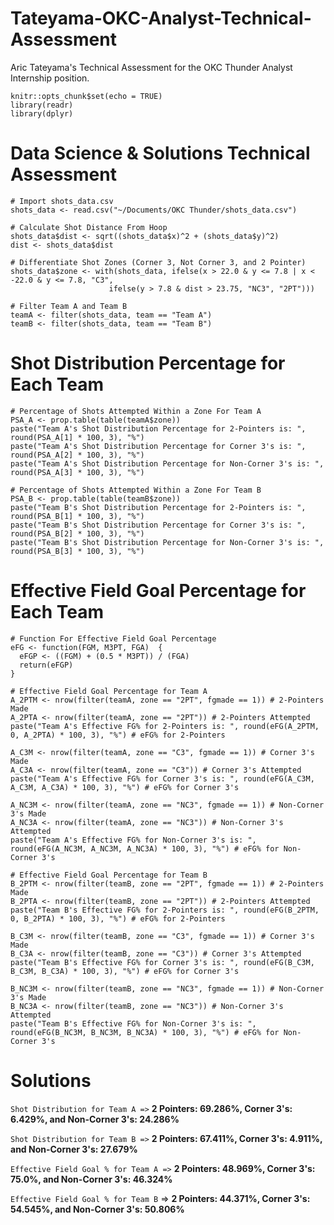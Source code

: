 # Tateyama-OKC-Analyst-Technical-Assessment
Aric Tateyama's Technical Assessment for the OKC Thunder Analyst Internship position. 

```{r setup, include=FALSE}
knitr::opts_chunk$set(echo = TRUE)
library(readr)
library(dplyr)
```

# Data Science & Solutions Technical Assessment

```{r shots_data}
# Import shots_data.csv
shots_data <- read.csv("~/Documents/OKC Thunder/shots_data.csv")

# Calculate Shot Distance From Hoop
shots_data$dist <- sqrt((shots_data$x)^2 + (shots_data$y)^2)
dist <- shots_data$dist

# Differentiate Shot Zones (Corner 3, Not Corner 3, and 2 Pointer)
shots_data$zone <- with(shots_data, ifelse(x > 22.0 & y <= 7.8 | x < -22.0 & y <= 7.8, "C3", 
                      ifelse(y > 7.8 & dist > 23.75, "NC3", "2PT"))) 

# Filter Team A and Team B
teamA <- filter(shots_data, team == "Team A")
teamB <- filter(shots_data, team == "Team B")

```
# Shot Distribution Percentage for Each Team 

```{r Shot Percentage}
# Percentage of Shots Attempted Within a Zone For Team A
PSA_A <- prop.table(table(teamA$zone))
paste("Team A's Shot Distribution Percentage for 2-Pointers is: ", round(PSA_A[1] * 100, 3), "%")
paste("Team A's Shot Distribution Percentage for Corner 3's is: ", round(PSA_A[2] * 100, 3), "%")
paste("Team A's Shot Distribution Percentage for Non-Corner 3's is: ", round(PSA_A[3] * 100, 3), "%")

# Percentage of Shots Attempted Within a Zone For Team B
PSA_B <- prop.table(table(teamB$zone))
paste("Team B's Shot Distribution Percentage for 2-Pointers is: ", round(PSA_B[1] * 100, 3), "%")
paste("Team B's Shot Distribution Percentage for Corner 3's is: ", round(PSA_B[2] * 100, 3), "%")
paste("Team B's Shot Distribution Percentage for Non-Corner 3's is: ", round(PSA_B[3] * 100, 3), "%")

```
# Effective Field Goal Percentage for Each Team

```{r eFG}
# Function For Effective Field Goal Percentage
eFG <- function(FGM, M3PT, FGA)  {
  eFGP <- ((FGM) + (0.5 * M3PT)) / (FGA)
  return(eFGP)
}

# Effective Field Goal Percentage for Team A
A_2PTM <- nrow(filter(teamA, zone == "2PT", fgmade == 1)) # 2-Pointers Made
A_2PTA <- nrow(filter(teamA, zone == "2PT")) # 2-Pointers Attempted
paste("Team A's Effective FG% for 2-Pointers is: ", round(eFG(A_2PTM, 0, A_2PTA) * 100, 3), "%") # eFG% for 2-Pointers

A_C3M <- nrow(filter(teamA, zone == "C3", fgmade == 1)) # Corner 3's Made
A_C3A <- nrow(filter(teamA, zone == "C3")) # Corner 3's Attempted
paste("Team A's Effective FG% for Corner 3's is: ", round(eFG(A_C3M, A_C3M, A_C3A) * 100, 3), "%") # eFG% for Corner 3's

A_NC3M <- nrow(filter(teamA, zone == "NC3", fgmade == 1)) # Non-Corner 3's Made
A_NC3A <- nrow(filter(teamA, zone == "NC3")) # Non-Corner 3's Attempted
paste("Team A's Effective FG% for Non-Corner 3's is: ", round(eFG(A_NC3M, A_NC3M, A_NC3A) * 100, 3), "%") # eFG% for Non-Corner 3's

# Effective Field Goal Percentage for Team B
B_2PTM <- nrow(filter(teamB, zone == "2PT", fgmade == 1)) # 2-Pointers Made
B_2PTA <- nrow(filter(teamB, zone == "2PT")) # 2-Pointers Attempted
paste("Team B's Effective FG% for 2-Pointers is: ", round(eFG(B_2PTM, 0, B_2PTA) * 100, 3), "%") # eFG% for 2-Pointers

B_C3M <- nrow(filter(teamB, zone == "C3", fgmade == 1)) # Corner 3's Made
B_C3A <- nrow(filter(teamB, zone == "C3")) # Corner 3's Attempted
paste("Team B's Effective FG% for Corner 3's is: ", round(eFG(B_C3M, B_C3M, B_C3A) * 100, 3), "%") # eFG% for Corner 3's

B_NC3M <- nrow(filter(teamB, zone == "NC3", fgmade == 1)) # Non-Corner 3's Made
B_NC3A <- nrow(filter(teamB, zone == "NC3")) # Non-Corner 3's Attempted
paste("Team B's Effective FG% for Non-Corner 3's is: ", round(eFG(B_NC3M, B_NC3M, B_NC3A) * 100, 3), "%") # eFG% for Non-Corner 3's
```

# Solutions 

`Shot Distribution for Team A =>` **2 Pointers: 69.286%, Corner 3's: 6.429%, and Non-Corner 3's: 24.286%** 

`Shot Distribution for Team B =>` **2 Pointers: 67.411%, Corner 3's: 4.911%, and Non-Corner 3's: 27.679%**

`Effective Field Goal % for Team A =>` **2 Pointers: 48.969%, Corner 3's: 75.0%, and Non-Corner 3's: 46.324%**

`Effective Field Goal % for Team B` => **2 Pointers: 44.371%, Corner 3's: 54.545%, and Non-Corner 3's: 50.806%**
